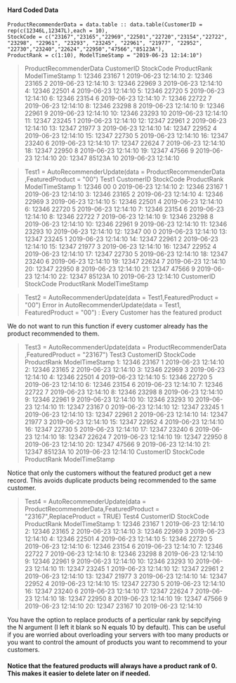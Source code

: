 #### Hard Coded Data 

```{r}
ProductRecommenderData = data.table :: data.table(CustomerID = rep(c(12346L,12347L),each = 10), 
StockCode = c("23167","23165","22969","22501","22720","23154","22722", 
"23298", "22961", "23293", "23245", "22961", "21977", "22952",
"22730","23240","22624","22950","47566","85123A"),
ProductRank = c(1:10), ModelTimeStamp = "2019-06-23 12:14:10")
```

> ProductRecommenderData
    CustomerID StockCode ProductRank      ModelTimeStamp
 1:      12346     23167           1 2019-06-23 12:14:10
 2:      12346     23165           2 2019-06-23 12:14:10
 3:      12346     22969           3 2019-06-23 12:14:10
 4:      12346     22501           4 2019-06-23 12:14:10
 5:      12346     22720           5 2019-06-23 12:14:10
 6:      12346     23154           6 2019-06-23 12:14:10
 7:      12346     22722           7 2019-06-23 12:14:10
 8:      12346     23298           8 2019-06-23 12:14:10
 9:      12346     22961           9 2019-06-23 12:14:10
10:      12346     23293          10 2019-06-23 12:14:10
11:      12347     23245           1 2019-06-23 12:14:10
12:      12347     22961           2 2019-06-23 12:14:10
13:      12347     21977           3 2019-06-23 12:14:10
14:      12347     22952           4 2019-06-23 12:14:10
15:      12347     22730           5 2019-06-23 12:14:10
16:      12347     23240           6 2019-06-23 12:14:10
17:      12347     22624           7 2019-06-23 12:14:10
18:      12347     22950           8 2019-06-23 12:14:10
19:      12347     47566           9 2019-06-23 12:14:10
20:      12347    85123A          10 2019-06-23 12:14:10

> Test1 = AutoRecommenderUpdate(data = ProductRecommenderData ,FeaturedProduct = "00")
> Test1
    CustomerID StockCode ProductRank      ModelTimeStamp
 1:      12346        00           0 2019-06-23 12:14:10
 2:      12346     23167           1 2019-06-23 12:14:10
 3:      12346     23165           2 2019-06-23 12:14:10
 4:      12346     22969           3 2019-06-23 12:14:10
 5:      12346     22501           4 2019-06-23 12:14:10
 6:      12346     22720           5 2019-06-23 12:14:10
 7:      12346     23154           6 2019-06-23 12:14:10
 8:      12346     22722           7 2019-06-23 12:14:10
 9:      12346     23298           8 2019-06-23 12:14:10
10:      12346     22961           9 2019-06-23 12:14:10
11:      12346     23293          10 2019-06-23 12:14:10
12:      12347        00           0 2019-06-23 12:14:10
13:      12347     23245           1 2019-06-23 12:14:10
14:      12347     22961           2 2019-06-23 12:14:10
15:      12347     21977           3 2019-06-23 12:14:10
16:      12347     22952           4 2019-06-23 12:14:10
17:      12347     22730           5 2019-06-23 12:14:10
18:      12347     23240           6 2019-06-23 12:14:10
19:      12347     22624           7 2019-06-23 12:14:10
20:      12347     22950           8 2019-06-23 12:14:10
21:      12347     47566           9 2019-06-23 12:14:10
22:      12347    85123A          10 2019-06-23 12:14:10
    CustomerID StockCode ProductRank      ModelTimeStamp 
    
> Test2 = AutoRecommenderUpdate(data = Test1,FeaturedProduct = "00")
Error in AutoRecommenderUpdate(data = Test1, FeaturedProduct = "00") : 
  Every Customer has the featured product
  
We do not want to run this function if every customer already has the product recommended to them.

> Test3 = AutoRecommenderUpdate(data = ProductRecommenderData ,FeaturedProduct = "23167")
> Test3
    CustomerID StockCode ProductRank      ModelTimeStamp
 1:      12346     23167           1 2019-06-23 12:14:10
 2:      12346     23165           2 2019-06-23 12:14:10
 3:      12346     22969           3 2019-06-23 12:14:10
 4:      12346     22501           4 2019-06-23 12:14:10
 5:      12346     22720           5 2019-06-23 12:14:10
 6:      12346     23154           6 2019-06-23 12:14:10
 7:      12346     22722           7 2019-06-23 12:14:10
 8:      12346     23298           8 2019-06-23 12:14:10
 9:      12346     22961           9 2019-06-23 12:14:10
10:      12346     23293          10 2019-06-23 12:14:10
11:      12347     23167           0 2019-06-23 12:14:10
12:      12347     23245           1 2019-06-23 12:14:10
13:      12347     22961           2 2019-06-23 12:14:10
14:      12347     21977           3 2019-06-23 12:14:10
15:      12347     22952           4 2019-06-23 12:14:10
16:      12347     22730           5 2019-06-23 12:14:10
17:      12347     23240           6 2019-06-23 12:14:10
18:      12347     22624           7 2019-06-23 12:14:10
19:      12347     22950           8 2019-06-23 12:14:10
20:      12347     47566           9 2019-06-23 12:14:10
21:      12347    85123A          10 2019-06-23 12:14:10
    CustomerID StockCode ProductRank      ModelTimeStamp
    
Notice that only the customers without the featured product get a new record. This avoids duplicate products being recommended to the same customer.
    
> Test4 = AutoRecommenderUpdate(data = ProductRecommenderData,FeaturedProduct = "23167",ReplaceProduct = TRUE)
> Test4
    CustomerID StockCode ProductRank      ModelTimeStamp
 1:      12346     23167           1 2019-06-23 12:14:10
 2:      12346     23165           2 2019-06-23 12:14:10
 3:      12346     22969           3 2019-06-23 12:14:10
 4:      12346     22501           4 2019-06-23 12:14:10
 5:      12346     22720           5 2019-06-23 12:14:10
 6:      12346     23154           6 2019-06-23 12:14:10
 7:      12346     22722           7 2019-06-23 12:14:10
 8:      12346     23298           8 2019-06-23 12:14:10
 9:      12346     22961           9 2019-06-23 12:14:10
10:      12346     23293          10 2019-06-23 12:14:10
11:      12347     23245           1 2019-06-23 12:14:10
12:      12347     22961           2 2019-06-23 12:14:10
13:      12347     21977           3 2019-06-23 12:14:10
14:      12347     22952           4 2019-06-23 12:14:10
15:      12347     22730           5 2019-06-23 12:14:10
16:      12347     23240           6 2019-06-23 12:14:10
17:      12347     22624           7 2019-06-23 12:14:10
18:      12347     22950           8 2019-06-23 12:14:10
19:      12347     47566           9 2019-06-23 12:14:10
20:      12347     23167          10 2019-06-23 12:14:10

You have the option to replace products of a perticular rank by sepcifying the N argument (I left it blank so N equals 10 by default). This can be useful if you are worried about overloading your servers with too many products or you want to control the amount of products you want to recommend to your customers.

#### Notice that the featured products will always have a product rank of 0. This makes it easier to delete later on if needed. 
